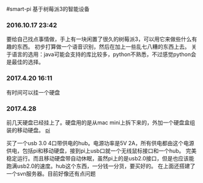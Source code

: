 #smart-pi
基于树莓派3的智能设备
 
### 2016.10.17 23:42
要给自己找点事情做，手上有一块闲置了很久的树莓派3，可以用它来做些什么有趣的东西。
初步打算做一个语音识别，然后在加上一些乱七八糟的东西上去。
关于语言的选用：java可能会支持的库比较多，python不熟悉，不过感觉python会是最佳的选择。

### 2017.4.20 16:11
有时间可以挂一个硬盘

### 2017.4.28
前几天硬盘已经挂上了。硬盘用的是从mac mini上拆下来的，外加一个硬盘盒组装的移动硬盘。
[pi](./screenShot/QQ截图20170428193108.png)

买了一个usb 3.0 4口带供电的hub。电源功率是5V 2A，所有供电都由这个电源供电，包括pi和移动硬盘，接到pi上usb口就一个无线鼠标接口和一个hub。
完美稳定运行。而且移动硬盘带自动休眠，虽然pi上的是usb2.0接口，但是也应该能跑满usb2.0的速度。hub这个东西，一分钱一分货，要买好的。
在上面还搭建了一个svn服务器。目前好像还有点问题
